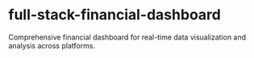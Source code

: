 # full-stack-financial-dashboard
Comprehensive financial dashboard for real-time data visualization and analysis across platforms.
